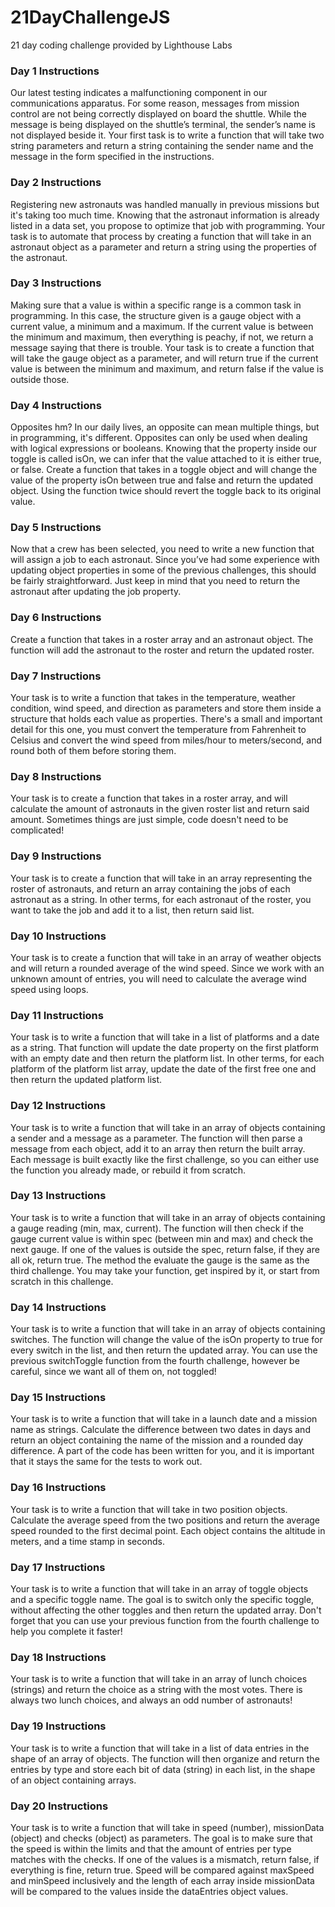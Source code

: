 # 21DayChallengeJS
21 day coding challenge provided by Lighthouse Labs
### Day 1 Instructions
Our latest testing indicates a malfunctioning component in our communications apparatus. For some reason, messages from mission control are not being correctly displayed on board the shuttle. While the message is being displayed on the shuttle’s terminal, the sender’s name is not displayed beside it.
Your first task is to write a function that will take two string parameters and return a string containing the sender name and the message in the form specified in the instructions.
### Day 2 Instructions
Registering new astronauts was handled manually in previous missions but it's taking too much time. Knowing that the astronaut information is already listed in a data set, you propose to optimize that job with programming.
Your task is to automate that process by creating a function that will take in an astronaut object as a parameter and return a string using the properties of the astronaut.
### Day 3 Instructions
Making sure that a value is within a specific range is a common task in programming. In this case, the structure given is a gauge object with a current value, a minimum and a maximum. If the current value is between the minimum and maximum, then everything is peachy, if not, we return a message saying that there is trouble.
Your task is to create a function that will take the gauge object as a parameter, and will return true if the current value is between the minimum and maximum, and return false if the value is outside those.
### Day 4 Instructions
Opposites hm? In our daily lives, an opposite can mean multiple things, but in programming, it's different. Opposites can only be used when dealing with logical expressions or booleans. Knowing that the property inside our toggle is called isOn, we can infer that the value attached to it is either true, or false.
Create a function that takes in a toggle object and will change the value of the property isOn between true and false and return the updated object. Using the function twice should revert the toggle back to its original value.
### Day 5 Instructions
Now that a crew has been selected, you need to write a new function that will assign a job to each astronaut. Since you’ve had some experience with updating object properties in some of the previous challenges, this should be fairly straightforward. Just keep in mind that you need to return the astronaut after updating the job property.
### Day 6 Instructions
Create a function that takes in a roster array and an astronaut object. The function will add the astronaut to the roster and return the updated roster.
### Day 7 Instructions
Your task is to write a function that takes in the temperature, weather condition, wind speed, and direction as parameters and store them inside a structure that holds each value as properties.
There's a small and important detail for this one, you must convert the temperature from Fahrenheit to Celsius and convert the wind speed from miles/hour to meters/second, and round both of them before storing them.
### Day 8 Instructions
Your task is to create a function that takes in a roster array, and will calculate the amount of astronauts in the given roster list and return said amount.
Sometimes things are just simple, code doesn't need to be complicated!
### Day 9 Instructions
Your task is to create a function that will take in an array representing the roster of astronauts, and return an array containing the jobs of each astronaut as a string.
In other terms, for each astronaut of the roster, you want to take the job and add it to a list, then return said list.
### Day 10 Instructions
Your task is to create a function that will take in an array of weather objects and will return a rounded average of the wind speed.
Since we work with an unknown amount of entries, you will need to calculate the average wind speed using loops.
### Day 11 Instructions
Your task is to write a function that will take in a list of platforms and a date as a string. That function will update the date property on the first platform with an empty date and then return the platform list.
In other terms, for each platform of the platform list array, update the date of the first free one and then return the updated platform list.
### Day 12 Instructions
Your task is to write a function that will take in an array of objects containing a sender and a message as a parameter. The function will then parse a message from each object, add it to an array then return the built array.
Each message is built exactly like the first challenge, so you can either use the function you already made, or rebuild it from scratch.
### Day 13 Instructions
Your task is to write a function that will take in an array of objects containing a gauge reading (min, max, current). The function will then check if the gauge current value is within spec (between min and max) and check the next gauge. If one of the values is outside the spec, return false, if they are all ok, return true.
The method the evaluate the gauge is the same as the third challenge. You may take your function, get inspired by it, or start from scratch in this challenge.
### Day 14 Instructions
Your task is to write a function that will take in an array of objects containing switches. The function will change the value of the isOn property to true for every switch in the list, and then return the updated array.
You can use the previous switchToggle function from the fourth challenge, however be careful, since we want all of them on, not toggled!
### Day 15 Instructions
Your task is to write a function that will take in a launch date and a mission name as strings. Calculate the difference between two dates in days and return an object containing the name of the mission and a rounded day difference.
A part of the code has been written for you, and it is important that it stays the same for the tests to work out.
### Day 16 Instructions
Your task is to write a function that will take in two position objects. Calculate the average speed from the two positions and return the average speed rounded to the first decimal point.
Each object contains the altitude in meters, and a time stamp in seconds.
### Day 17 Instructions
Your task is to write a function that will take in an array of toggle objects and a specific toggle name. The goal is to switch only the specific toggle, without affecting the other toggles and then return the updated array.
Don't forget that you can use your previous function from the fourth challenge to help you complete it faster!
### Day 18 Instructions
Your task is to write a function that will take in an array of lunch choices (strings) and return the choice as a string with the most votes.
There is always two lunch choices, and always an odd number of astronauts!
### Day 19 Instructions
Your task is to write a function that will take in a list of data entries in the shape of an array of objects. The function will then organize and return the entries by type and store each bit of data (string) in each list, in the shape of an object containing arrays.
### Day 20 Instructions
Your task is to write a function that will take in speed (number), missionData (object) and checks (object) as parameters. The goal is to make sure that the speed is within the limits and that the amount of entries per type matches with the checks. If one of the values is a mismatch, return false, if everything is fine, return true.
Speed will be compared against maxSpeed and minSpeed inclusively and the length of each array inside missionData will be compared to the values inside the dataEntries object values.
